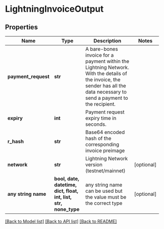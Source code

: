 # LightningInvoiceOutput


## Properties
Name | Type | Description | Notes
------------ | ------------- | ------------- | -------------
**payment_request** | **str** | A bare-bones invoice for a payment within the Lightning Network. With the details of the invoice, the sender has all the data necessary to send a payment to the recipient. | 
**expiry** | **int** | Payment request expiry time in seconds. | 
**r_hash** | **str** | Base64 encoded hash of the corresponding invoice preimage | 
**network** | **str** | Lightning Network version (testnet/mainnet) | [optional] 
**any string name** | **bool, date, datetime, dict, float, int, list, str, none_type** | any string name can be used but the value must be the correct type | [optional]

[[Back to Model list]](../README.md#documentation-for-models) [[Back to API list]](../README.md#documentation-for-api-endpoints) [[Back to README]](../README.md)


